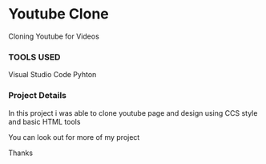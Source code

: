 # Youtube Clone
Cloning Youtube for Videos

### **TOOLS USED**
Visual Studio Code
Pyhton

### Project Details 
In this project i was able to clone youtube page and design using CCS style and basic  HTML tools

You can look out for more of my project 


Thanks 
